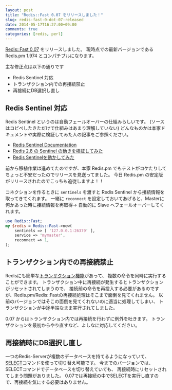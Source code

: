 ```yaml
---
layout: post
title: "Redis::Fast 0.07 をリリースしました！"
slug: redis-fast-0-dot-07-released
date: 2014-05-17T16:27:00+09:00
comments: true
categories: [redis, perl]
---
```


[Redis::Fast 0.07](https://metacpan.org/release/Redis-Fast) をリリースしました。
現時点での最新バージョンである Redis.pm 1.974 とコンパチブルになります。

<!-- More -->

主な修正点は以下の通りです

- Redis Sentinel 対応
- トランザクション内での再接続禁止
- 再接続にDB選択し直し

## Redis Sentinel 対応

Redis Sentinel というのは自動フェールオーバーの仕組みらしいです。
(ソースはコピペしたきただけで仕組みはあまり理解していない)
どんなものかは本家ドキュメントや実際に検証してみた人の記事をご参照ください。

- [Redis Sentinel Documentation](http://redis.io/topics/sentinel)
- [Redis 2.8 の Sentinel の動きを検証してみた](http://chrone.hatenablog.com/entry/2014/02/28/212616)
- [Redis Sentinelを動かしてみた](http://blog.kenjiskywalker.org/blog/2013/01/24/redis-sentiel-howto/)

前から移植作業は進めてたのですが、本家 Redis.pm でもテストがコケたりしてちょっと不安だったのでリリースを見送ってました。
今日 Redis.pm の安定版がリリースされたのでこっちも追従しますよ！！

コネクションを作るときに `sentinels` を渡すと Redis Sentinel から接続情報を取ってきてくれます。
一緒に `reconnect` を設定しておいてあげると、Masterに何かあった時に接続情報を再取得→
自動的に Slave へフェールオーバーしてくれます。

``` perl
use Redis::Fast;
my $redis = Redis::Fast->new(
    sentinels => [ '127.0.0.1:26379' ],
	service => 'mymaster',
	reconnect => 1,
);
```

## トランザクション内での再接続禁止

Redisにも簡単な[トランザクション機能](http://redis.io/topics/transactions)があって、
複数の命令を同時に実行することができます。
トランザクション中に再接続が発生するとトランザクションがリセットされてしまうので、
接続前の命令を再投入する必要があるのですが、Redis.pm/Redis::Fastの再接続処理はそこまで面倒を見てくれません。
以前のバージョンではそこの面倒を見てくれないのに適当に処理してしまい、
トランザクションが中途半端なまま実行されてしました。

0.07 からはトランザクション内では再接続を行わずに例外を吐きます。
トランザクションを最初からやり直すなど、よしなに対応してください。


## 再接続時にDB選択し直し

一つのRedis-Serverが複数のデータベースを持てるようになっていて、
[SELECT](http://redis.io/commands/select)コマンドを使って切り替え可能です。
今までのバージョンでは、SELECTコマンドでデータベースを切り替えていても、
再接続時にリセットされてしまう問題がありました。
0.07では再接続の中でSELECTを実行し直すので、再接続を気にする必要はありません。
